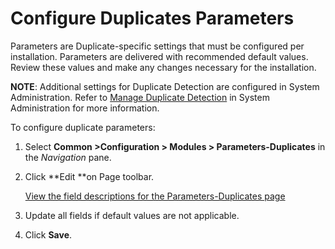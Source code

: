 # Configure Duplicates Parameters

Parameters are Duplicate-specific settings that must be configured per
installation. Parameters are delivered with recommended default values.
Review these values and make any changes necessary for the installation.

**NOTE**: Additional settings for Duplicate Detection are configured in
System Administration. Refer to [Manage Duplicate
Detection](../../Sys_Admin/Use_Cases/Manage%20Duplicate%20Detection.htm)
in System Administration for more information.

To configure duplicate parameters:

1.  Select <span style="font-weight: bold;">Common
    \></span>**Configuration \> Modules \> Parameters-Duplicates** in
    the *Navigation* pane.

2.  Click **Edit **on Page toolbar.
    
    [View the field descriptions for the Parameters-Duplicates
    page](../Page_Desc/Parameters_Duplicates.htm)

3.  Update all fields if default values are not applicable.

4.  Click **Save**.
